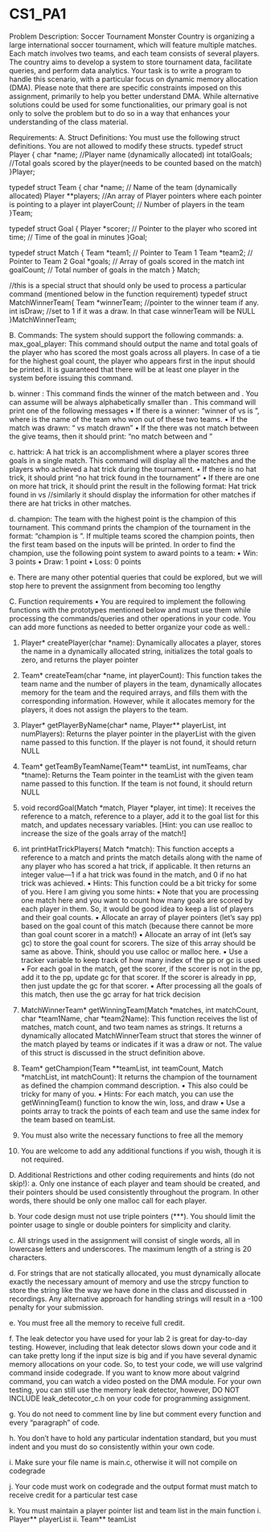 # CS1_PA1
 
Problem Description: Soccer Tournament
Monster Country is organizing a large international soccer tournament, which will feature multiple matches.
Each match involves two teams, and each team consists of several players. The country aims to develop a system to store tournament
data, facilitate queries, and perform data analytics.
Your task is to write a program to handle this scenario, with a particular focus on dynamic memory allocation (DMA).
Please note that there are specific constraints imposed on this assignment, primarily to help you better understand DMA.
While alternative solutions could be used for some functionalities, our primary goal is not only to solve the problem but to
do so in a way that enhances your understanding of the class material.

Requirements:
A. Struct Definitions: You must use the following struct definitions. You are not allowed to modify these structs.
typedef struct Player {
   char *name; //Player name (dynamically allocated)
    int totalGoals; //Total goals scored by the player(needs to be counted based on the match)
}Player;

typedef struct Team {
   char *name; // Name of the team (dynamically allocated)
   Player **players; //An array of Player pointers where each pointer is pointing to a player
   int playerCount; // Number of players in the team
}Team;

typedef struct Goal {
   Player *scorer; // Pointer to the player who scored
   int time; // Time of the goal in minutes
}Goal;

typedef struct Match {
   Team *team1; // Pointer to Team 1
   Team *team2; // Pointer to Team 2
   Goal *goals; // Array of goals scored in the match
   int goalCount; // Total number of goals in the match
} Match;

//this is a special struct that should only be used to process a particular command
(mentioned below in the function requirement)
typedef struct MatchWinnerTeam{
   Team *winnerTeam; //pointer to the winner team if any.
   int isDraw; //set to 1 if it was a draw. In that case winnerTeam will be NULL
}MatchWinnerTeam;

B. Commands:
The system should support the following commands:
a. max_goal_player: This command should output the name and total goals of the player who has scored the most
goals across all players. In case of a tie for the highest goal count, the player who appears first in the input should
be printed. It is guaranteed that there will be at least one player in the system before issuing this command.

b. winner <teamName1> <teamName2>: This command finds the winner of the match between
<teamName1> and <teamName2>. You can assume <teamName1> will be always alphabetically smaller than
<teamName2>. This command will print one of the following messages
   • If there is a winner: “winner of <teamName1> vs <teamName2> is
     <winnerName>”, where <winnerName> is the name of the team who won out of these two
     teams.
   • If the match was drawn: “<teamName1> vs <teamName2> match drawn”
   • If the there was not match between the give teams, then it should print: “no match between
     <teamName1> and <teamName2>”

c. hattrick: A hat trick is an accomplishment where a player scores three goals in a single match. This command
will display all the matches and the players who achieved a hat trick during the tournament.
   • If there is no hat trick, it should print
      “no hat trick found in the tournament”
   • If there are one on more hat trick, it should print the result in the following format:
       Hat trick found in <teamName1> vs <teamname2>
       <player name1> <total goals by the player in the tournament>
       <player name2> <total goals by the player in the tournament>
       <player name n> <total goals by the player in the tournament>
       //similarly it should display the information for other matches if there are hat tricks in other matches.

d. champion: The team with the highest point is the champion of this tournament. This command prints the
champion of the tournament in the format: “champion is <team name>”. If multiple teams scored the
champion points, then the first team based on the inputs will be printed. In order to find the champion, use the
following point system to award points to a team:
   • Win: 3 points
   • Draw: 1 point
   • Loss: 0 points

e. There are many other potential queries that could be explored, but we will stop here to prevent the assignment from
becoming too lengthy

C. Function requirements
   • You are required to implement the following functions with the prototypes mentioned below and must use them while
     processing the commands/queries and other operations in your code. You can add more functions as needed to better
     organize your code as well.:

1. Player* createPlayer(char *name): Dynamically allocates a player, stores the name in a dynamically
allocated string, initializes the total goals to zero, and returns the player pointer

2. Team* createTeam(char *name, int playerCount): This function takes the team name and the number of
players in the team, dynamically allocates memory for the team and the required arrays, and fills them with the
corresponding information. However, while it allocates memory for the players, it does not assign the players
to the team.

3. Player* getPlayerByName(char* name, Player** playerList, int numPlayers): Returns the player pointer
in the playerList with the given name passed to this function. If the player is not found, it should return NULL

4. Team* getTeamByTeamName(Team** teamList, int numTeams, char *tname): Returns the Team pointer
in the teamList with the given team name passed to this function. If the team is not found, it should return NULL

5. void recordGoal(Match *match, Player *player, int time): It receives the reference to a match, reference to
a player, add it to the goal list for this match, and updates necessary variables. [Hint: you can use realloc to
increase the size of the goals array of the match!]

6. int printHatTrickPlayers( Match *match): This function accepts a reference to a match and prints the match
details along with the name of any player who has scored a hat trick, if applicable. It then returns an integer
value—1 if a hat trick was found in the match, and 0 if no hat trick was achieved.
   ▪ Hints: This function could be a bit tricky for some of you. Here I am giving you some hints:
   ▪ Note that you are processing one match here and you want to count how many goals are scored by each
     player in them. So, it would be good idea to keep a list of players and their goal counts.
   ▪ Allocate an array of player pointers (let’s say pp) based on the goal count of this match (because there
     cannot be more than goal count scorer in a match!)
   ▪ Allocate an array of int (let’s say gc) to store the goal count for scorers. The size of this array should
     be same as above. Think, should you use calloc or malloc here.
   ▪ Use a tracker variable to keep track of how many index of the pp or gc is used
   ▪ For each goal in the match, get the scorer, if the scorer is not in the pp, add it to the pp, update gc for
     that scorer. If the scorer is already in pp, then just update the gc for that scorer.
   ▪ After processing all the goals of this match, then use the gc array for hat trick decision

7. MatchWinnerTeam* getWinningTeam(Match *matches, int matchCount, char *team1Name, char
*team2Name): This function receives the list of matches, match count, and two team names as strings. It returns
a dynamically allocated MatchWinnerTeam struct that stores the winner of the match played by teams or
indicates if it was a draw or not. The value of this struct is discussed in the struct definition above.

8. Team* getChampion(Team **teamList, int teamCount, Match *matchList, int matchCount): It returns
the champion of the tournament as defined the champion command description.
   ▪ This also could be tricky for many of you.
   ▪ Hints: For each match, you can use the getWinningTeam() function to know the win, loss, and draw
   ▪ Use a points array to track the points of each team and use the same index for the team based on
     teamList.

9. You must also write the necessary functions to free all the memory

10. You are welcome to add any additional functions if you wish, though it is not required.

D. Additional Restrictions and other coding requirements and hints (do not skip!):
a. Only one instance of each player and team should be created, and their pointers should be used consistently
throughout the program. In other words, there should be only one malloc call for each player.

b. Your code design must not use triple pointers (***). You should limit the pointer usage to single or double
pointers for simplicity and clarity.

c. All strings used in the assignment will consist of single words, all in lowercase letters and underscores. The
maximum length of a string is 20 characters.

d. For strings that are not statically allocated, you must dynamically allocate exactly the necessary amount of
memory and use the strcpy function to store the string like the way we have done in the class and discussed
in recordings. Any alternative approach for handling strings will result in a -100 penalty for your submission.

e. You must free all the memory to receive full credit.

f. The leak detector you have used for your lab 2 is great for day-to-day testing. However, including that leak
detector slows down your code and it can take pretty long if the input size is big and if you have several dynamic
memory allocations on your code. So, to test your code, we will use valgrind command inside codegrade. If
you want to know more about valgrind command, you can watch a video posted on the DMA module. For your
own testing, you can still use the memory leak detector, however, DO NOT INCLUDE leak_detecotor_c.h on
your code for programming assignment.

g. You do not need to comment line by line but comment every function and every “paragraph” of code.

h. You don’t have to hold any particular indentation standard, but you must indent and you must do so consistently
within your own code.

i. Make sure your file name is main.c, otherwise it will not compile on codegrade

j. Your code must work on codegrade and the output format must match to receive credit for a particular test case

k. You must maintain a player pointer list and team list in the main function
   i. Player** playerList
   ii. Team** teamList
